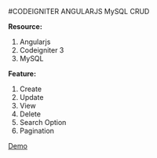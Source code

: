 
#CODEIGNITER ANGULARJS MySQL CRUD

<b>Resource:</b> 
1. Angularjs
2. Codeigniter 3
3. MySQL
 


<b>Feature:</b> 
1. Create 
2. Update 
3. View 
4. Delete
5. Search Option
6. Pagination

<a  href="http://dev.techcanvas.org/angularjs-ci-mysql-crud-demo/" target="_blank" >Demo</a>

